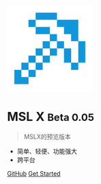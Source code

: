 ![logo](logo.png)

# MSL X <small>Beta 0.05</small>

> MSLX的预览版本

- 简单、轻便、功能强大
- 跨平台

[GitHub](https://github.com/MojaveHao/MSL-X)
[Get Started](README)
